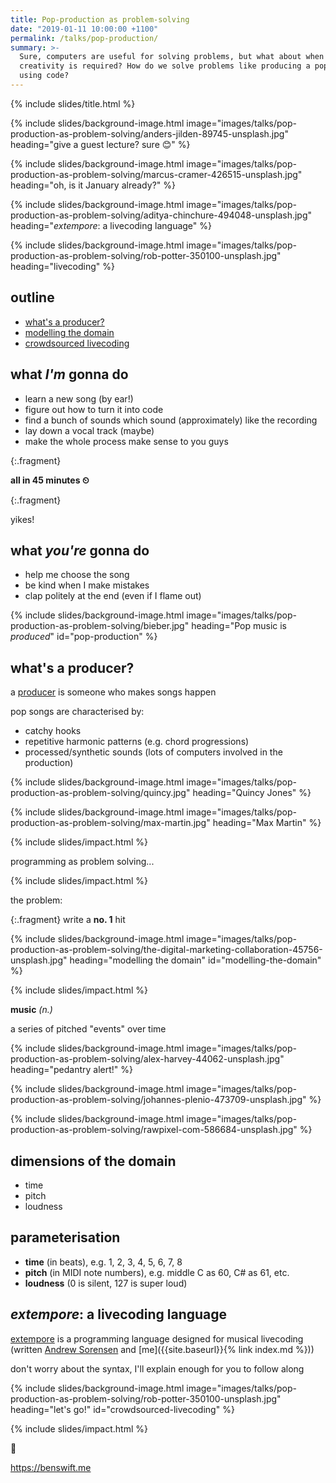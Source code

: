 ```yaml
---
title: Pop-production as problem-solving
date: "2019-01-11 10:00:00 +1100"
permalink: /talks/pop-production/
summary: >-
  Sure, computers are useful for solving problems, but what about when
  creativity is required? How do we solve problems like producing a pop song
  using code?
---
```


{% include slides/title.html %}

{% include slides/background-image.html
           image="images/talks/pop-production-as-problem-solving/anders-jilden-89745-unsplash.jpg"
           heading="give a guest lecture? sure 😊"  %}

{% include slides/background-image.html
           image="images/talks/pop-production-as-problem-solving/marcus-cramer-426515-unsplash.jpg"
           heading="oh, is it January already?"  %}

{% include slides/background-image.html
           image="images/talks/pop-production-as-problem-solving/aditya-chinchure-494048-unsplash.jpg"
           heading="<em>extempore</em>: a livecoding language"  %}

{% include slides/background-image.html
           image="images/talks/pop-production-as-problem-solving/rob-potter-350100-unsplash.jpg"
           heading="livecoding"  %}

## outline

- [what's a producer?](#pop-production)
- [modelling the domain](#modelling-the-domain)
- [crowdsourced livecoding](#crowdsourced-livecoding)

## what *I'm* gonna do

- learn a new song (by ear!)
- figure out how to turn it into code
- find a bunch of sounds which sound (approximately) like the recording
- lay down a vocal track (maybe)
- make the whole process make sense to you guys

{:.fragment}

**all in 45 minutes ⏲**

{:.fragment}

yikes!

## what *you're* gonna do

- help me choose the song
- be kind when I make mistakes
- clap politely at the end (even if I flame out)

{% include slides/background-image.html
           image="images/talks/pop-production-as-problem-solving/bieber.jpg"
           heading="Pop music is <em>produced</em>"
		   id="pop-production" %}

## what's a producer?

a
[producer](https://www.recordingconnection.com/reference-library/recording-entrepreneurs/what-does-a-music-producer-do/)
is someone who makes songs happen

pop songs are characterised by:
- catchy hooks
- repetitive harmonic patterns (e.g. chord progressions)
- processed/synthetic sounds (lots of computers involved in the production)

{% include slides/background-image.html
           image="images/talks/pop-production-as-problem-solving/quincy.jpg"
           heading="Quincy Jones" %}

{% include slides/background-image.html
           image="images/talks/pop-production-as-problem-solving/max-martin.jpg"
           heading="Max Martin" %}

{% include slides/impact.html %}

programming as problem solving...

{% include slides/impact.html %}

the problem:

{:.fragment}
write a **no. 1** hit

{% include slides/background-image.html image="images/talks/pop-production-as-problem-solving/the-digital-marketing-collaboration-45756-unsplash.jpg" heading="modelling the domain" id="modelling-the-domain" %}

{% include slides/impact.html %}

**music** *(n.)*

a series of pitched "events" over time

{% include slides/background-image.html
           image="images/talks/pop-production-as-problem-solving/alex-harvey-44062-unsplash.jpg"
           heading="pedantry alert!"  %}

{% include slides/background-image.html
           image="images/talks/pop-production-as-problem-solving/johannes-plenio-473709-unsplash.jpg"  %}

{% include slides/background-image.html
           image="images/talks/pop-production-as-problem-solving/rawpixel-com-586684-unsplash.jpg"  %}

## dimensions of the domain

- time
- pitch
- loudness

## parameterisation

- **time** (in beats), e.g. 1, 2, 3, 4, 5, 6, 7, 8
- **pitch** (in MIDI note numbers), e.g. middle C as 60, C# as 61, etc.
- **loudness** (0 is silent, 127 is super loud)

## *extempore*: a livecoding language

[extempore](https://extemporelang.github.io/) is a programming language designed
for musical livecoding (written [Andrew Sorensen](https://twitter.com/digego)
and [me]({{site.baseurl}}{% link index.md %}))

don't worry about the syntax, I'll explain enough for you to follow along

{% include slides/background-image.html
           image="images/talks/pop-production-as-problem-solving/rob-potter-350100-unsplash.jpg"
           heading="let's go!"
		   id="crowdsourced-livecoding" %}

{% include slides/impact.html %}

🤔

<https://benswift.me>

